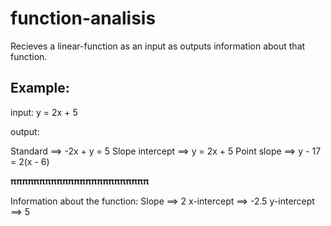 # function-analisis

Recieves a linear-function as an input as outputs information about that function.

## Example:

input: y = 2x + 5

output:

Standard ==> -2x + y = 5
Slope intercept ==> y = 2x + 5
Point slope ==> y - 17 = 2(x - 6)

   𝛑𝛑𝛑𝛑𝛑𝛑𝛑𝛑𝛑𝛑𝛑𝛑𝛑𝛑𝛑𝛑𝛑𝛑𝛑𝛑𝛑𝛑𝛑𝛑

Information about the function:
Slope ==> 2
x-intercept ==> -2.5
y-intercept ==> 5
